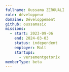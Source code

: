 ```yaml
---
fullname: Oussama ZEROUALI
role: développeur
domaine: Développement
github: oussamasic
missions:
  - start: 2023-09-06
    end: 2024-03-03
    status: independent
    employer: Malt
    startups:
      - versementgetorix
memberType: beta
---
```

